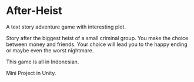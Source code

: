 # After-Heist
A text story adventure game with interesting plot.

Story after the biggest heist of a small criminal group.
You make the choice between money and friends.
Your choice will lead you to the happy ending or maybe even the worst nightmare.

This game is all in Indonesian.

Mini Project in Unity.
